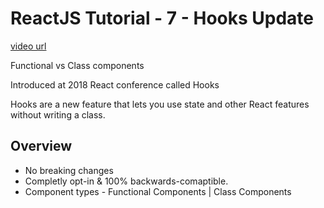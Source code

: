 # ReactJS Tutorial - 7 - Hooks Update

[video url](https://www.youtube.com/watch?v=oecI26cWqzk&list=PLC3y8-rFHvwgg3vaYJgHGnModB54rxOk3&index=7)




Functional vs Class components


Introduced at 2018 React conference called Hooks

Hooks are a new feature that lets you use state and other React features without writing a class.


## Overview

- No breaking changes
- Completly opt-in & 100% backwards-comaptible.
- Component types \- Functional Components | Class Components




